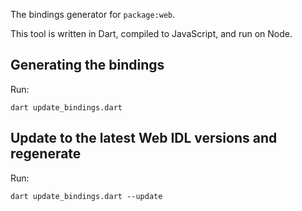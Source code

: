 The bindings generator for `package:web`.

This tool is written in Dart, compiled to JavaScript, and run on Node.

## Generating the bindings

Run:

```
dart update_bindings.dart
```

## Update to the latest Web IDL versions and regenerate

Run:

```
dart update_bindings.dart --update
```
